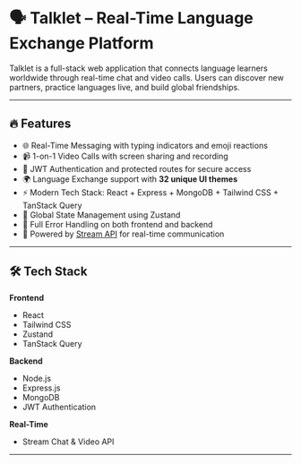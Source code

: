 # 🗣️ Talklet – Real-Time Language Exchange Platform

Talklet is a full-stack web application that connects language learners worldwide through real-time chat and video calls. Users can discover new partners, practice languages live, and build global friendships.

---

## 🔥 Features

- 🌐 Real-Time Messaging with typing indicators and emoji reactions  
- 📹 1-on-1  Video Calls with screen sharing and recording  
- 🔐 JWT Authentication and protected routes for secure access  
- 🌍 Language Exchange support with **32 unique UI themes**  
- ⚡ Modern Tech Stack: React + Express + MongoDB + Tailwind CSS + TanStack Query  
- 🧠 Global State Management using Zustand  
- 🚨 Full Error Handling on both frontend and backend  
- 🎯 Powered by [Stream API](https://getstream.io/) for real-time communication

---

## 🛠️ Tech Stack

**Frontend**  
- React  
- Tailwind CSS  
- Zustand  
- TanStack Query  

**Backend**  
- Node.js  
- Express.js  
- MongoDB  
- JWT Authentication  

**Real-Time**  
- Stream Chat & Video API

---



